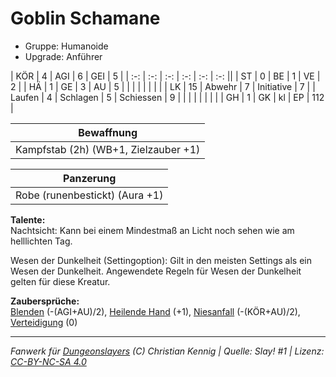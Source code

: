 # Goblin Schamane  
- Gruppe: Humanoide  
- Upgrade: Anführer  

| KÖR    | 4  | AGI      | 6  | GEI        | 5   |
| :-: | :-: | :-: | :-: | :-: | :-: ||
| ST     | 0  | BE       | 1  | VE         | 2   |
| HÄ     | 1  | GE       | 3  | AU         | 5   |
|        |    |          |    |            |     |
| LK     | 15 | Abwehr   | 7  | Initiative | 7   |
| Laufen | 4  | Schlagen | 5  | Schiessen  | 9   |
|        |    |          |    |            |     |
| GH     | 1  | GK       | kl | EP         | 112 |


| Bewaffnung |
| --- |
| Kampfstab (2h) (WB+1, Zielzauber +1) |


| Panzerung |
| --- |
| Robe (runenbestickt) (Aura +1) |


**Talente:**  
Nachtsicht: Kann bei einem Mindestmaß an Licht noch sehen wie am helllichten Tag.

Wesen der Dunkelheit (Settingoption): Gilt in den meisten Settings als ein Wesen der Dunkelheit. Angewendete Regeln für Wesen der Dunkelheit gelten für diese Kreatur.


**Zaubersprüche:**  
[Blenden](/grw/zauber/blenden.md) (-(AGI+AU)/2), [Heilende Hand](/grw/zauber/heilende-hand.md) (+1), [Niesanfall](/grw/zauber/niesanfall.md) (-(KÖR+AU)/2), [Verteidigung](/grw/zauber/verteidigung.md) (0)




___
*Fanwerk für [Dungeonslayers](https://www.dungeonslayers.net/) (C) Christian Kennig | Quelle: Slay! #1 | Lizenz: [CC-BY-NC-SA 4.0](https://creativecommons.org/licenses/by-nc-sa/4.0/deed.de)*